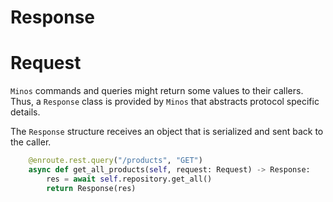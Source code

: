# Response

# Request 

`Minos` commands and queries might return some values to their callers. Thus, a `Response` class is provided by `Minos` that abstracts protocol specific details. 

The `Response` structure receives an object that is serialized and sent back to the caller.

```python
    @enroute.rest.query("/products", "GET")
    async def get_all_products(self, request: Request) -> Response:
        res = await self.repository.get_all()
        return Response(res)
```